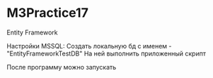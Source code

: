 # M3Practice17
Entity Framework

Настройки MSSQL:
Создать локальную бд с именем - "EntityFrameworkTestDB"
На ней выполнить приложенный скрипт

После программу можно запускать

